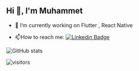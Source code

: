<h2 align="left">Hi 👋, I'm Muhammet</h2>

- 🔭 I’m currently working on Flutter , React Native

- :mailbox:How to reach me: [![Linkedin Badge](https://img.shields.io/badge/-muhammetaydin-blue?style=flat&logo=Linkedin&logoColor=white)](https://www.linkedin.com/in/muhammetaydin2002/)

![GitHub stats](https://github-readme-stats.vercel.app/api?username=muhammetaydinn&show_icons=true&theme=tokyonight)

![visitors](https://visitor-badge.laobi.icu/badge?page_id=muhammetaydinn)

